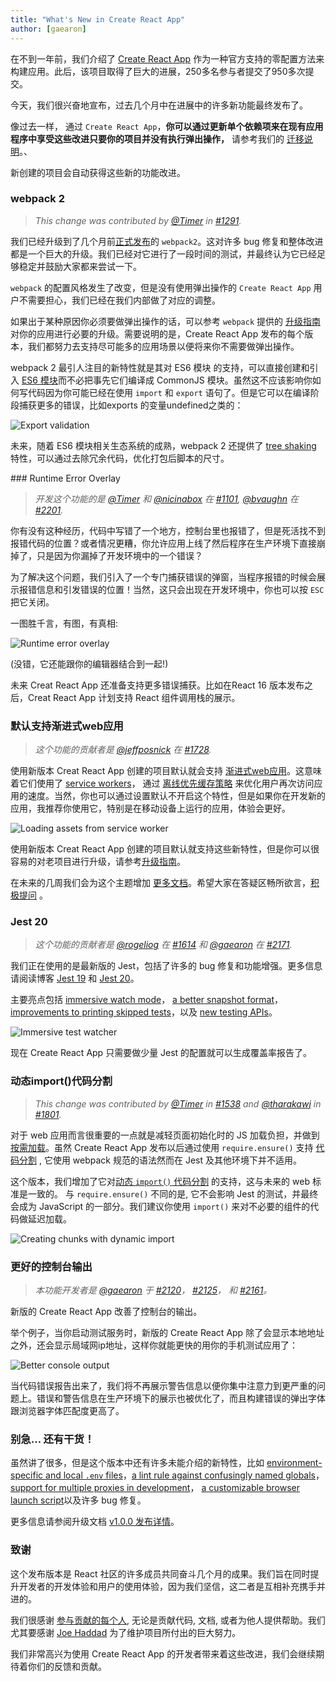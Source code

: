 ```yaml
---
title: "What's New in Create React App"
author: [gaearon]
---
```


在不到一年前，我们介绍了 [Create React App](/blog/2016/07/22/create-apps-with-no-configuration.html) 作为一种官方支持的零配置方法来构建应用。此后，该项目取得了巨大的进展，250多名参与者提交了950多次提交。

今天，我们很兴奋地宣布，过去几个月中在进展中的许多新功能最终发布了。

像过去一样， 通过 `Create React App`，**你可以通过更新单个依赖项来在现有应用程序中享受这些改进只要你的项目并没有执行弹出操作，** 请参考我们的 [迁移说明](https://github.com/facebookincubator/create-react-app/releases/tag/v1.0.0)。、

新创建的项目会自动获得这些新的功能改进。

### webpack 2

>*This change was contributed by [@Timer](https://github.com/Timer) in [#1291](https://github.com/facebookincubator/create-react-app/pull/1291).*

我们已经升级到了几个月前[正式发布](https://medium.com/webpack/webpack-2-and-beyond-40520af9067f)的 `webpack2`。这对许多 bug 修复和整体改进都是一个巨大的升级。我们已经对它进行了一段时间的测试，并最终认为它已经足够稳定并鼓励大家都来尝试一下。

`webpack` 的配置风格发生了改变，但是没有使用弹出操作的 `Create React App` 用户不需要担心，我们已经在我们内部做了对应的调整。

如果出于某种原因你必须要做弹出操作的话，可以参考 `webpack` 提供的 [升级指南](https://webpack.js.org/guides/migrating/) 对你的应用进行必要的升级。需要说明的是，Create React App 发布的每个版本，我们都努力去支持尽可能多的应用场景以便将来你不需要做弹出操作。

webpack 2 最引人注目的新特性就是其对 ES6 模块 的支持，可以直接创建和引入 [ES6 模块](http://2ality.com/2014/09/es6-modules-final.html)而不必把事先它们编译成 CommonJS 模块。虽然这不应该影响你如何写代码因为你可能已经在使用 `import` 和 `export` 语句了。但是它可以在编译阶段捕获更多的错误，比如exports 的变量undefined之类的：

![Export validation](../img/blog/cra-update-exports.gif) 

未来，随着 ES6 模块相关生态系统的成熟，webpack 2 还提供了 [tree shaking](https://webpack.js.org/guides/tree-shaking/) 特性，可以通过去除冗余代码，优化打包后脚本的尺寸。

### Runtime Error Overlay

>*开发这个功能的是 [@Timer](https://github.com/Timer) 和 [@nicinabox](https://github.com/nicinabox) 在 [#1101](https://github.com/facebookincubator/create-react-app/pull/1101), [@bvaughn](https://github.com/bvaughn) 在 [#2201](https://github.com/facebookincubator/create-react-app/pull/2201).*

你有没有这种经历，代码中写错了一个地方，控制台里也报错了，但是死活找不到报错代码的位置？或者情况更糟，你允许应用上线了然后程序在生产环境下直接崩掉了，只是因为你漏掉了开发环境中的一个错误？

为了解决这个问题，我们引入了一个专门捕获错误的弹窗，当程序报错的时候会展示报错信息和引发错误的位置！当然，这只会出现在开发环境中，你也可以按 `ESC` 把它关闭。

一图胜千言，有图，有真相:
    
![Runtime error overlay](../img/blog/cra-runtime-error.gif) 

(没错，它还能跟你的编辑器结合到一起!)

未来 Creat React App 还准备支持更多错误捕获。比如在React 16 版本发布之后，Creat React App 计划支持 React 组件调用栈的展示。

### 默认支持渐进式web应用

>*这个功能的贡献者是 [@jeffposnick](https://github.com/jeffposnick) 在 [#1728](https://github.com/facebookincubator/create-react-app/pull/1728).*

使用新版本 Creat React App 创建的项目默认就会支持 [渐进式web应用](https://developers.google.com/web/progressive-web-apps/)。这意味着它们使用了 [service workers](https://developers.google.com/web/fundamentals/getting-started/primers/service-workers)， 通过 [离线优先缓存策略](https://developers.google.com/web/fundamentals/instant-and-offline/offline-cookbook/#cache-falling-back-to-network) 来优化用户再次访问应用的速度。当然，你也可以通过设置默认不开启这个特性，但是如果你在开发新的应用，我推荐你使用它，特别是在移动设备上运行的应用，体验会更好。

![Loading assets from service worker](../img/blog/cra-pwa.png) 

使用新版本 Creat React App 创建的项目默认就支持这些新特性，但是你可以很容易的对老项目进行升级，请参考[升级指南](https://github.com/facebookincubator/create-react-app/releases/tag/v1.0.0)。

在未来的几周我们会为这个主题增加 [更多文档](https://github.com/facebookincubator/create-react-app/blob/master/packages/react-scripts/template/README.md#making-a-progressive-web-app)。希望大家在答疑区畅所欲言，[积极提问](https://github.com/facebookincubator/create-react-app/issues/new) 。


### Jest 20

>*这个功能的贡献者是 [@rogeliog](https://github.com/rogeliog) 在 [#1614](https://github.com/facebookincubator/create-react-app/pull/1614) 和 [@gaearon](https://github.com/gaearon) 在 [#2171](https://github.com/facebookincubator/create-react-app/pull/2171).*
   
   我们正在使用的是最新版的 Jest，包括了许多的 bug 修复和功能增强。更多信息请阅读博客 [Jest 19](https://facebook.github.io/jest/blog/2017/02/21/jest-19-immersive-watch-mode-test-platform-improvements.html) 和 [Jest 20](http://facebook.github.io/jest/blog/2017/05/06/jest-20-delightful-testing-multi-project-runner.html)。

主要亮点包括 [immersive watch mode](https://facebook.github.io/jest/blog/2017/02/21/jest-19-immersive-watch-mode-test-platform-improvements.html#immersive-watch-mode)， [a better snapshot format](https://facebook.github.io/jest/blog/2017/02/21/jest-19-immersive-watch-mode-test-platform-improvements.html#snapshot-updates)， [improvements to printing skipped tests](https://facebook.github.io/jest/blog/2017/02/21/jest-19-immersive-watch-mode-test-platform-improvements.html#improved-printing-of-skipped-tests)，以及 [new testing APIs](https://facebook.github.io/jest/blog/2017/05/06/jest-20-delightful-testing-multi-project-runner.html#new-improved-testing-apis)。

![Immersive test watcher](../img/blog/cra-jest-search.gif) 

现在 Create React App 只需要做少量 Jest 的配置就可以生成覆盖率报告了。

### 动态import()代码分割

>*This change was contributed by [@Timer](https://github.com/Timer) in [#1538](https://github.com/facebookincubator/create-react-app/pull/1538) and [@tharakawj](https://github.com/tharakawj) in [#1801](https://github.com/facebookincubator/create-react-app/pull/1801).*
   
 对于 web 应用而言很重要的一点就是减轻页面初始化时的 JS 加载负担，并做到  [按需加载](https://medium.com/@addyosmani/progressive-web-apps-with-react-js-part-2-page-load-performance-33b932d97cf2)。虽然 Create React App 发布以后通过使用 `require.ensure()` 支持 [代码分割](https://webpack.js.org/guides/code-splitting-async/) , 它使用 webpack 规范的语法然而在 Jest 及其他环境下并不适用。
   
这个版本，我们增加了它对[动态 `import()` 代码分割](http://2ality.com/2017/01/import-operator.html#loading-code-on-demand) 的支持，这与未来的 web 标准是一致的。 与 `require.ensure()` 不同的是, 它不会影响 Jest 的测试，并最终会成为 JavaScript 的一部分。我们建议你使用 `import()` 来对不必要的组件的代码做延迟加载。

![Creating chunks with dynamic import](../img/blog/cra-dynamic-import.gif)

### 更好的控制台输出

>*本功能开发者是 [@gaearon](https://github.com/gaearon) 于 [#2120](https://github.com/facebookincubator/create-react-app/pull/2120)， [#2125](https://github.com/facebookincubator/create-react-app/pull/2125)， 和 [#2161](https://github.com/facebookincubator/create-react-app/pull/2161)。*

新版的 Create React App 改善了控制台的输出。

举个例子，当你启动测试服务时，新版的 Create React App 除了会显示本地地址之外，还会显示局域网ip地址，这样你就能更快的用你的手机测试应用了：

![Better console output](../img/blog/cra-better-output.png) 

当代码错误报告出来了，我们将不再展示警告信息以便你集中注意力到更严重的问题上。错误和警告信息在生产环境下的展示也被优化了，而且构建错误的弹出字体跟浏览器字体匹配度更高了。

### 别急... 还有干货！

虽然讲了很多，但是这个版本中还有许多未能介绍的新特性，比如 [environment-specific and local `.env` files](https://github.com/facebookincubator/create-react-app/pull/1344)，[a lint rule against confusingly named globals](https://github.com/facebookincubator/create-react-app/pull/2130)，[support for multiple proxies in development](https://github.com/facebookincubator/create-react-app/pull/1790)， [a customizable browser launch script](https://github.com/facebookincubator/create-react-app/pull/1590)以及许多 bug 修复。

更多信息请参阅升级文档 [v1.0.0 发布详情](https://github.com/facebookincubator/create-react-app/releases/tag/v1.0.0)。

### 致谢

这个发布版本是 React 社区的许多成员共同奋斗几个月的成果。我们旨在同时提升开发者的开发体验和用户的使用体验，因为我们坚信，这二者是互相补充携手并进的。

我们很感谢 [参与贡献的每个人](https://github.com/facebookincubator/create-react-app/graphs/contributors), 无论是贡献代码, 文档, 或者为他人提供帮助。我们尤其要感谢 [Joe Haddad](https://github.com/timer) 为了维护项目所付出的巨大努力。

我们非常高兴为使用 Create React App 的开发者带来着这些改进，我们会继续期待着你们的反馈和贡献。

